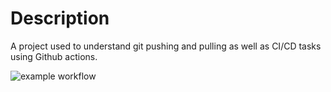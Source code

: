 # Description
A project used to understand git pushing and pulling as well as CI/CD tasks using Github actions.

![example workflow](https://github.com/mtthwm/ECE5785-Lab-0/actions/workflows/main.yml/badge.svg)